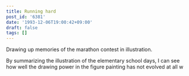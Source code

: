 ```yaml
---
title: Running hard
post_id: '6381'
date: '1993-12-06T19:00:42+09:00'
draft: false
tags: []
---
```


Drawing up memories of the marathon contest in illustration.

By summarizing the illustration of the elementary school days, I can see how well the drawing power in the figure painting has not evolved at all w